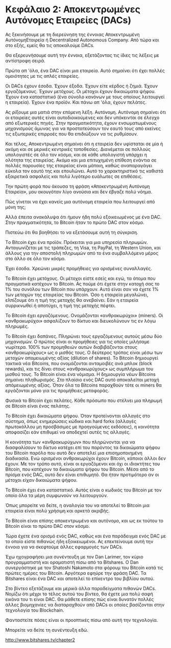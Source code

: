 # Κεφάλαιο 2: Αποκεντρωμένες Αυτόνομες Εταιρείες (DACs)

Ας ξεκινήσουμε με τη διερεύνηση της έννοιας Αποκεντρωμένη ΑυτόνομηΕταιρεία ή Decentralized Autonomous Company. Από τώρα και στο εξής, εμείς θα τις αποκαλούμε DACs.

Θα εξερευνήσουμε αυτή την έννοια, εξετάζοντας τις ίδιες τις λέξεις με αντίστροφη σειρά.

Πρώτα απ 'όλα, ένα DAC είναι μια εταιρεία. Αυτό σημαίνει ότι έχει πολλές ομοιότητες με τις απλές εταιρείες.

Οι DACs έχουν έσοδα. Έχουν έξοδα. Έχουν είτε κέρδος ή ζημιά. Έχουν εργαζόμενους. Έχουν μετόχους. Οι μέτοχοι έχουν δικαιώματα ψήφου. Έχουν ένα καταστατικό (ένα σύνολο κανόνων με τους οποίους λειτουργεί η εταιρεία). Έχουν ένα προϊόν. Και πάνω απ 'όλα, έχουν πελάτες.

Ας ρίξουμε μια ματιά στην επόμενη λέξη. Αυτόνομη. Αυτόνομη σημαίνει ότι οι εταιρείες αυτές είναι αυτοδιοικούμενες και δεν υπόκεινται σε έλεγχο από εξωτερικές πηγές. Στην πραγματικότητα, έχουν ενσωματωμένους μηχανισμούς άμυνας για να προστατεύσουν τον εαυτό τους από εκείνες τις εξωτερικές επιρροές που θα επιδιώξουν να τις ρυθμίσουν.

Και τέλος, Αποκεντρωμένη σημαίνει ότι η εταιρεία δεν υφίσταται σε μία ή ακόμη και σε μερικές κεντρικές τοποθεσίες. Διανέμεται σε πολλούς υπολογιστές σε όλο τον κόσμο, και σε κάθε υπολογιστή υπάρχει η ολότητα της εταιρείας. Ακόμα και μια επιτυχημένη επίθεση ενάντια σε πολλές παρουσίες της εταιρείας είναι μάταιη, καθώς αναπαραγάγει εύκολα τον εαυτό της και επουλώνει. Αυτό το χαρακτηριστικό τις καθιστά εξαιρετικά ασφαλείς και πολύ λιγότερο ευάλωτες σε επιθέσεις.

Την πρώτη φορά που άκουσα τη φράση «Αποκεντρωμένη Αυτόνομη Εταιρεία», μου ακουγόταν λίγο ανούσια και δεν έβγαζε πολύ νόημα.

Πώς γίνεται να έχει κανείς μια αυτόνομη εταιρεία που λειτουργεί από μόνη της;

Αλλά έπειτα ανακάλυψα ότι ήμουν ήδη πολύ εξοικειωμένος με ένα DAC. Στην πραγματικότητα, το Bitcoin ήταν το πρώτο DAC στον κόσμο.

Πιστεύω ότι θα βοηθήσει το να εξετάσουμε αυτή τη σύγκριση.

Tο Bitcoin έχει ένα προϊόν. Πρόκειται για μια υπηρεσία πληρωμών. Ανταγωνίζεται με τις τράπεζες, τη Visa, τη PayPal, τη Western Union, και άλλους για την αποστολή πληρωμών από το ένα συμβαλλόμενο μέρος στο άλλο σε όλο τον κόσμο.

Έχει έσοδα. Χρεώνει μικρές προμήθειες για ορισμένες συναλλαγές.

Το Bitcoin έχει μετόχους. Οι μέτοχοι είστε εσείς και εγώ, τα άτομα που πραγματικά κατέχουν το Bitcoin. Ας πούμε ότι έχετε στην κατοχή σας το 1% του συνόλου των Bitcoin που υπάρχουν. Αυτό είναι σαν να έχετε 1% των μετοχών της εταιρείας του Bitcoin. Όσο η εταιρεία μεγαλώνει, ελπίζουμε ότι η τιμή της μετοχής θα ανεβαίνει. Εάν η εταιρεία συρρικνωθεί ή αποτύχει, η τιμή της μετοχής πέφτει.

Το Bitcoin έχει εργαζόμενους. Ονομάζονται «ανθρακωρύχοι» (miners). Οι «ανθρακωρύχοι» ασφαλίζουν το δίκτυο και διευκολύνουν τις εν λόγω πληρωμές.

Το Bitcoin έχει δαπάνες. Πληρώνει τους εργαζόμενους αυτούς μέσω δύο μηχανισμών. Ο πρώτος είναι οι προμήθειες για τις οποίες μιλήσαμε νωρίτερα. 100% των προμηθειών αυτών διαβιβάζονται στους «ανθρακωρύχους» ως ο μισθός τους. Ο δεύτερος τρόπος είναι μέσω των μετοχών απομειωμένης αξίας (dilution of shares). Το Bitcoin δημιουργεί τακτικά νέα Bitcoins, που ονομάζονται ανταμοιβές ανά μπλοκ (block rewards), και τις δίνει στους «ανθρακωρύχους» ως συμπλήρωμα του μισθού τους. Το Bitcoin είναι ένα νόμισμα. Η δημιουργία νέων Bitcoins σημαίνει πληθωρισμός. Στο πλαίσιο ενός DAC αυτό αποκαλείται μετοχή απόμειωμένης αξίας. Όταν όλα τα Bitcoins παραχθούν τότε οι miners θα εργάζονται μόνο για τις προμήθειες μεταφοράς.

Φυσικά το Bitcoin έχει πελάτες. Κάθε πρόσωπο που στέλνει μια πληρωμή σε Bitcoin είναι ένας πελάτης.

Το Bitcoin έχει δικαιώματα ψήφου. Όταν προτείνονται αλλαγές στο σύστημα, όπως ενημερώσεις κώδικα και hard forks (αλλαγές πρωτοκόλλου μη προσβάσιμες με προηγούμενες εκδόσεις), η κοινότητα αποφασίζει εάν επιθυμεί να αποδεχτεί αυτές τις αλλαγές.

Η κοινότητα των «ανθρακωρύχων» που πληρώνονται για να διασφαλίσουν το δίκτυο κατέχει επί του παρόντος τα δικαιώματα ψήφου του Bitcoin παρόλο που αυτό δεν αποτελεί μια επισημοποιημένη διαδικασία. Ενώ ορισμένοι ανθρακωρύχοι έχουν Bitcoin, κάποιοι άλλοι δεν έχουν. Με τον τρόπο αυτό, είναι οι εργαζόμενοι και όχι οι ιδιοκτήτες του Bitcoin, που κατέχουν τα δικαιώματα ψήφου του Bitcoin. Μέσα από το πρίσμα ενός DAC, αυτό δεν είναι επιθυμητό. Θα ήταν προτιμότερο αν οι μέτοχοι είχαν δικαιώματα ψήφου.

To Bitcoin έχει ένα καταστατικό. Αυτός είναι ο κωδικός του Bitcoin με τον οποίο όλα τα μέρη συμφωνούν να λειτουργούν.

Όπως μπορείτε να δείτε, η αναλογία του να αποτελεί το Bitcoin μια εταιρεία είναι πολύ χρήσιμη και αρκετά ακριβής.

Το Bitcoin είναι επίσης αποκεντρωμένο και αυτόνομο, και ως εκ τούτου το Bitcoin είναι το πρώτο DAC στον κόσμο.

Τώρα έχετε ένα ορισμό ενός DAC, καθώς και ένα παράδειγμα ενός DAC με το οποίο είστε πιθανώς ήδη εξοικειωμένοι. Ας επεκτείνουμε αυτή την έννοια για να σκεφτούμε άλλες εφαρμογές των DACs.

Έχω ηχογραφήσει μια συνέντευξη με τον Dan Larimer, τον κύριο προγραμματιστή και οραματιστή πίσω από τα Bitshares. Ο Dan συνεργάστηκε με τον Shatoshi Nakamoto στα φόρουμ του Bitcoin κατά τις πρώτες ημέρες του Bitcoin. Αργότερα εφηύρε την φράση DAC. Τα Bitshares είναι ένα DAC και αποτελεί το επίκεντρο του βιβλίου αυτού.

Στο βίντεο εξετάζουμε και μερικά άλλα παραδείγματα πιθανών DACs. Νομίζω ότι μέχρι το τέλος αυτού του βίντεο, θα έχετε μια πολύ σαφή εικόνα του τι είναι DAC. Θα μάθετε επίσης πώς είναι δυνατόν πολλές άλλες βιομηχανίες να διαταραχθούν από DACs οι οποίες βασίζονται στην τεχνολογία του Blockchain.

Φανταστείτε πόσες είναι οι προοπτικές πίσω από αυτή την τεχνολογία.

Μπορείτε να δείτε τη συνέντευξη εδώ.

http://www.bitshares.tv/chapter2
